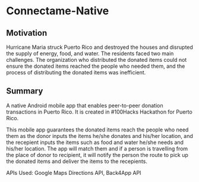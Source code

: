 # Connectame-Native

## Motivation
Hurricane Maria struck Puerto Rico and destroyed the houses and disrupted the supply of energy, food, and water. The residents 
faced two main challenges. The organization who distributed the donated items could not ensure the donated items reached
the people who needed them, and the process of distributing the donated items was inefficient. 

## Summary
A native Android mobile app that enables peer-to-peer donation transactions in Puerto Rico. It is created in #100Hacks Hackathon for Puerto Rico.

This mobile app guarantees the donated items reach the people who need them as the donor inputs the items he/she donates and his/her location, and the 
recepient inputs the items such as food and water he/she needs and his/her location. The app will match them and if a person is travelling from
the place of donor to recipient, it will notify the person the route to pick up the donated items and deliver the items to the
recepients.

APIs Used: Google Maps Directions API, Back4App API